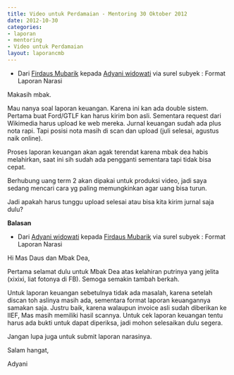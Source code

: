 ```yaml
---
title: Video untuk Perdamaian - Mentoring 30 Oktober 2012
date: 2012-10-30
categories:
- laporan
- mentoring
- Video untuk Perdamaian
layout: laporancmb
---
```


* Dari [Firdaus Mubarik](http://wiki.ciptamedia.org/wiki/Firdaus_Mubarik) kepada [Adyani widowati](http://wiki.ciptamedia.org/wiki/Adyani_Widowati) via surel subyek : Format Laporan Narasi

Makasih mbak.

Mau nanya soal laporan keuangan. Karena ini kan ada double sistem. Pertama buat Ford/GTLF kan harus kirim bon asli. Sementara request dari Wikimedia harus upload ke web mereka. Jurnal keuangan sudah ada plus nota rapi. Tapi posisi nota masih di scan dan upload (juli selesai, agustus naik online).

Proses laporan keuangan akan agak terendat karena mbak dea habis melahirkan, saat ini sih sudah ada pengganti sementara tapi tidak bisa cepat.

Berhubung uang term 2 akan dipakai untuk produksi video, jadi saya sedang mencari cara yg paling memungkinkan agar uang bisa turun.

Jadi apakah harus tunggu upload selesai atau bisa kita kirim jurnal saja dulu?


**Balasan**

* Dari [Adyani widowati](http://wiki.ciptamedia.org/wiki/Adyani_Widowati) kepada [Firdaus Mubarik](http://wiki.ciptamedia.org/wiki/Firdaus_Mubarik) via surel subyek : Format Laporan Narasi


Hi Mas Daus dan Mbak Dea,

Pertama selamat dulu untuk Mbak Dea atas kelahiran putrinya yang jelita (xixixi, liat fotonya di FB). Semoga semakin tambah berkah.

Untuk laporan keuangan sebetulnya tidak ada masalah, karena setelah discan toh aslinya masih ada, sementara format laporan keuangannya samakan saja. Justru baik, karena walaupun invoice asli sudah diberikan ke IIEF, Mas masih memiliki hasil scannya. Untuk cek laporan keuangan tentu harus ada bukti untuk dapat diperiksa, jadi mohon selesaikan dulu segera.

Jangan lupa juga untuk submit laporan narasinya.

Salam hangat,

Adyani 
